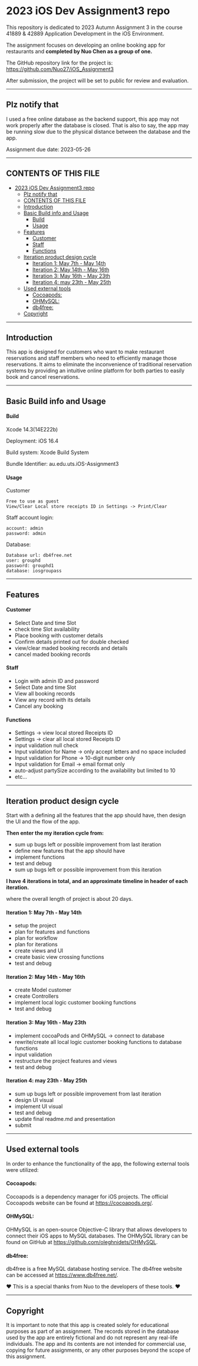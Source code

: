 # 2023 iOS Dev Assignment3 repo

This repository is dedicated to 2023 Autumn Assignment 3 in the course 41889 & 42889 Application Development in the iOS Environment.

The assignment focuses on developing an online booking app for restaurants and **completed by Nuo Chen as a group of one.**

The GitHub repository link for the project is: https://github.com/Nuo27/iOS_Assignment3

After submission, the project will be set to public for review and evaluation.

---

## Plz notify that

I used a free online database as the backend support, this app may not work properly after the database is closed. That is also to say, the app may be running slow due to the physical distance between the database and the app.

Assignment due date: 2023-05-26

---

## CONTENTS OF THIS FILE

- [2023 iOS Dev Assignment3 repo](#2023-ios-dev-assignment3-repo)
  - [Plz notify that](#plz-notify-that)
  - [CONTENTS OF THIS FILE](#contents-of-this-file)
  - [Introduction](#introduction)
  - [Basic Build info and Usage](#basic-build-info-and-usage)
    - [Build](#build)
    - [Usage](#usage)
  - [Features](#features)
    - [Customer](#customer)
    - [Staff](#staff)
    - [Functions](#functions)
  - [Iteration product design cycle](#iteration-product-design-cycle)
    - [Iteration 1: May 7th - May 14th](#iteration-1-may-7th---may-14th)
    - [Iteration 2: May 14th - May 16th](#iteration-2-may-14th---may-16th)
    - [Iteration 3: May 16th - May 23th](#iteration-3-may-16th---may-23th)
    - [Iteration 4: may 23th - May 25th](#iteration-4-may-23th---may-25th)
  - [Used external tools](#used-external-tools)
    - [Cocoapods:](#cocoapods)
    - [OHMySQL:](#ohmysql)
    - [db4free:](#db4free)
  - [Copyright](#copyright)

---

## Introduction

This app is designed for customers who want to make restaurant reservations and staff members who need to efficiently manage those reservations. It aims to eliminate the inconvenience of traditional reservation systems by providing an intuitive online platform for both parties to easily book and cancel reservations.

---

## Basic Build info and Usage

#### Build

Xcode 14.3(14E222b)

Deployment: iOS 16.4

Build system: Xcode Build System

Bundle Identifier: au.edu.uts.iOS-Assignment3

#### Usage

Customer

```
Free to use as guest
View/Clear Local store receipts ID in Settings -> Print/Clear
```

Staff account login:

```
account: admin
password: admin
```

Database:

```
Database url: db4free.net
user: grouphd
password: grouphd1
database: iosgroupass
```

---

## Features

#### Customer

- Select Date and time Slot
- check time Slot availability
- Place booking with customer details
- Confirm details printed out for double checked
- view/clear maded booking records and details
- cancel maded booking records

#### Staff

- Login with admin ID and password
- Select Date and time Slot
- View all booking records
- View any record with its details
- Cancel any booking

#### Functions

- Settings -> view local stored Receipts ID
- Settings -> clear all local stored Receipts ID
- input validation null check
- Input validation for Name -> only accept letters and no space included
- Input validation for Phone -> 10-digit number only
- Input validation for Email -> email format only
- auto-adjust partySize according to the availability but limited to 10
- etc...

---

## Iteration product design cycle

Start with a defining all the features that the app should have, then design the UI and the flow of the app.

**Then enter the my iteration cycle from:**

- sum up bugs left or possible improvement from last iteration
- define new features that the app should have
- implement functions
- test and debug
- sum up bugs left or possible improvement from this iteration

**I have 4 iterations in total, and an approximate timeline in header of each iteration.**

where the overall length of project is about 20 days.

#### Iteration 1: May 7th - May 14th

- setup the project
- plan for features and functions
- plan for workflow
- plan for iterations
- create views and UI
- create basic view crossing functions
- test and debug

#### Iteration 2: May 14th - May 16th

- create Model customer
- create Controllers
- implement local logic customer booking functions
- test and debug

#### Iteration 3: May 16th - May 23th

- implement cocoaPods and OHMySQL -> connect to database
- rewrite/create all local logic customer booking functions to database functions
- input validation
- restructure the project features and views
- test and debug

#### Iteration 4: may 23th - May 25th

- sum up bugs left or possible improvement from last iteration
- design UI visual
- implement UI visual
- test and debug
- update final readme.md and presentation
- submit

---

## Used external tools

In order to enhance the functionality of the app, the following external tools were utilized:

#### Cocoapods:

Cocoapods is a dependency manager for iOS projects. The official Cocoapods website can be found at https://cocoapods.org/.

#### OHMySQL:

OHMySQL is an open-source Objective-C library that allows developers to connect their iOS apps to MySQL databases. The OHMySQL library can be found on GitHub at https://github.com/oleghnidets/OHMySQL.

#### db4free:

db4free is a free MySQL database hosting service. The db4free website can be accessed at https://www.db4free.net/.

:heart: This is a special thanks from Nuo to the developers of these tools. :heart:

---

## Copyright

It is important to note that this app is created solely for educational purposes as part of an assignment. The records stored in the database used by the app are entirely fictional and do not represent any real-life individuals. The app and its contents are not intended for commercial use, copying for future assignments, or any other purposes beyond the scope of this assignment.
